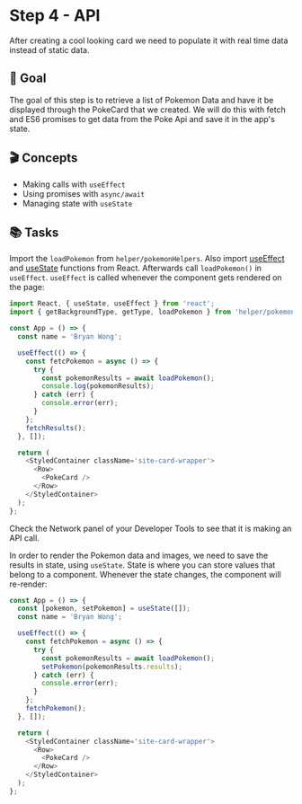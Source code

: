 # Step 4 - API

After creating a cool looking card we need to populate it with real time data instead of static data.

## 🥇 Goal

The goal of this step is to retrieve a list of Pokemon Data and have it be displayed through the PokeCard that we created. We will do this with fetch and ES6 promises to get data from the Poke Api and save it in the app's state.

## 🎬 Concepts

- Making calls with `useEffect`
- Using promises with `async/await`
- Managing state with `useState`

## 📚 Tasks

Import the `loadPokemon` from `helper/pokemonHelpers`. Also import [useEffect](https://reactjs.org/docs/hooks-effect.html) and [useState](https://reactjs.org/docs/hooks-state.html) functions from React. Afterwards call `loadPokemon()` in `useEffect`. `useEffect` is called whenever the component gets rendered on the page:

```javascript
import React, { useState, useEffect } from 'react';
import { getBackgroundType, getType, loadPokemon } from 'helper/pokemonHelpers';

const App = () => {
  const name = 'Bryan Wong';

  useEffect(() => {
    const fetcPokemon = async () => {
      try {
        const pokemonResults = await loadPokemon();
        console.log(pokemonResults);
      } catch (err) {
        console.error(err);
      }
    };
    fetchResults();
  }, []);

  return (
    <StyledContainer className='site-card-wrapper'>
      <Row>
        <PokeCard />
      </Row>
    </StyledContainer>
  );
};
```

Check the Network panel of your Developer Tools to see that it is making an API call.

In order to render the Pokemon data and images, we need to save the results in state, using `useState`. State is where you can store values that belong to a component. Whenever the state changes, the component will re-render:

```javascript
const App = () => {
  const [pokemon, setPokemon] = useState([]);
  const name = 'Bryan Wong';

  useEffect(() => {
    const fetchPokemon = async () => {
      try {
        const pokemonResults = await loadPokemon();
        setPokemon(pokemonResults.results);
      } catch (err) {
        console.error(err);
      }
    };
    fetchPokemon();
  }, []);

  return (
    <StyledContainer className='site-card-wrapper'>
      <Row>
        <PokeCard />
      </Row>
    </StyledContainer>
  );
};
```
